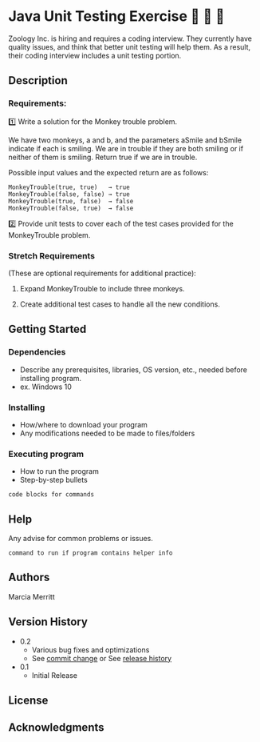 # Java Unit Testing Exercise :bug: :bug: :bug:

Zoology Inc. is hiring and requires a coding interview. They currently have quality issues,
and think that better unit testing will help them. As a result, their coding interview
includes a unit testing portion.

## Description

### Requirements:
:one: Write a solution for the Monkey trouble problem.

We have two monkeys, a and b, and the parameters aSmile and bSmile indicate if each is smiling. We are in trouble if they are both smiling or if neither of them is smiling. Return true if we are in trouble.

Possible input values and the expected return are as follows:

    MonkeyTrouble(true, true)   → true
    MonkeyTrouble(false, false) → true
    MonkeyTrouble(true, false)  → false
    MonkeyTrouble(false, true)  → false
   
:two: Provide unit tests to cover each of the test cases provided for the MonkeyTrouble
   problem.

 
### Stretch Requirements 
  (These are optional requirements for additional practice):

1. Expand MonkeyTrouble to include three monkeys.

1. Create additional test cases to handle all the new conditions.

## Getting Started

### Dependencies

* Describe any prerequisites, libraries, OS version, etc., needed before installing program.
* ex. Windows 10

### Installing

* How/where to download your program
* Any modifications needed to be made to files/folders

### Executing program

* How to run the program
* Step-by-step bullets
```
code blocks for commands
```

## Help

Any advise for common problems or issues.
```
command to run if program contains helper info
```

## Authors

Marcia Merritt

## Version History

* 0.2
    * Various bug fixes and optimizations
    * See [commit change]() or See [release history]()
* 0.1
    * Initial Release

## License

## Acknowledgments
